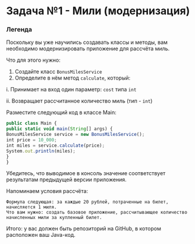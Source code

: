 # Задача №1 - Мили (модернизация)

### Легенда

Поскольку вы уже научились создавать классы и методы, вам необходимо модернизировать приложение для рассчёта миль.

Что для этого нужно:

1.  Создайте класс ```BonusMilesService```
2.  Определите в нём метод ```calculate```, который:
    
i.  Принимает на вход один параметр: ```cost``` типа ```int```

ii. Возвращает рассчитанное количество миль (тип - ```int```)
    
Разместите следующий код в классе Main:

```JavaScript
public class Main {
public static void main(String[] args) {
BonusMilesService service = new BonusMilesService();
int price = 10_000;
int miles = service.calculate(price);
System.out.println(miles);
}
}
```

Убедитесь, что выводимое в консоль значение соответствует результатам предыдущей версии приложения.

Напоминаем условия рассчёта:

```Авиаперевозчики предлагают различные бонусные программы, начисляющие бесплатные мили за перелёты.
Формула следующая: за каждые 20 рублей, потраченные на билет, начисляется 1 миля.
Что вам нужно: создать базовое приложение, рассчитывающее количество начисленных мили за купленный билет.
```

Итого: у вас должен быть репозиторий на GitHub, в котором расположен ваш Java-код.